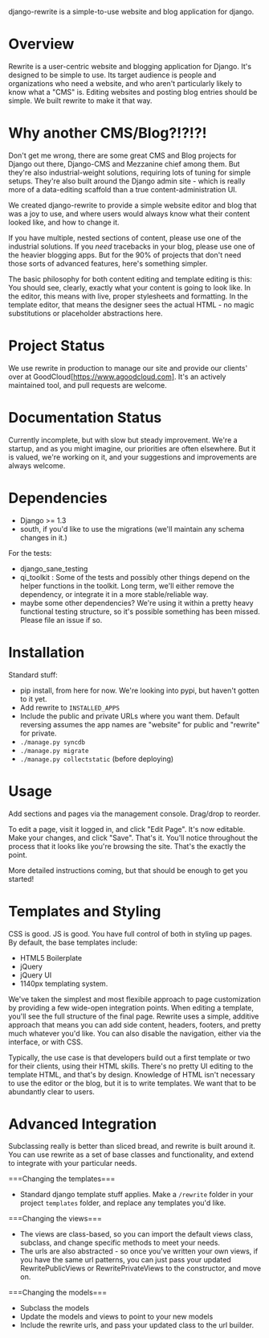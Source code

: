 django-rewrite is a simple-to-use website and blog application for django.

Overview
========
Rewrite is a user-centric website and blogging application for Django.  It's designed to be simple to use. Its target audience is people and organizations who need a website, and who aren't particularly likely to know what a "CMS" is.  Editing websites and posting blog entries should be simple.  We built rewrite to make it that way.


Why another CMS/Blog?!?!?!
==========================

Don't get me wrong, there are some great CMS and Blog projects for Django out there, Django-CMS and Mezzanine chief among them.  But they're also industrial-weight solutions, requiring lots of tuning for simple setups.  They're also built around the Django admin site - which is really more of a data-editing scaffold than a true content-administration UI.  

We created django-rewrite to provide a simple website editor and blog that was a joy to use, and where users would always know what their content looked like, and how to change it.

If you have multiple, nested sections of content, please use one of the industrial solutions.  If you *need* tracebacks in your blog, please use one of the heavier blogging apps.  But for the 90% of projects that don't need those sorts of advanced features, here's something simpler.

The basic philosophy for both content editing and template editing is this: You should see, clearly, exactly what your content is going to look like.  In the editor, this means with live, proper stylesheets and formatting.  In the template editor, that means the designer sees the actual HTML - no magic substitutions or placeholder abstractions here.


Project Status
==============

We use rewrite in production to manage our site and provide our clients' over at GoodCloud[https://www.agoodcloud.com].  It's an actively maintained tool, and pull requests are welcome. 


Documentation Status
====================

Currently incomplete, but with slow but steady improvement. We're a startup, and as you might imagine, our priorities are often elsewhere.  But it is valued, we're working on it, and your suggestions and improvements are always welcome.


Dependencies
============
- Django >= 1.3
- south, if you'd like to use the migrations (we'll maintain any schema changes in it.)

For the tests:
- django_sane_testing
- qi_toolkit : Some of the tests and possibly other things depend on the helper functions in the toolkit. Long term, we'll either remove the dependency, or integrate it in a more stable/reliable way.
- maybe some other dependencies? We're using it within a pretty heavy functional testing structure, so it's possible something has been missed. Please file an issue if so. 

Installation
============
Standard stuff: 

* pip install, from here for now.  We're looking into pypi, but haven't gotten to it yet.
* Add rewrite to `INSTALLED_APPS`
* Include the public and private URLs where you want them. Default reversing assumes the app names are "website" for public and "rewrite" for private.
* `./manage.py syncdb`
* `./manage.py migrate`
* `./manage.py collectstatic` (before deploying)

Usage
=====

Add sections and pages via the management console.  Drag/drop to reorder.

To edit a page, visit it logged in, and click "Edit Page".  It's now editable. Make your changes, and click "Save".  That's it. You'll notice throughout the process that it looks like you're browsing the site. That's the exactly the point.

More detailed instructions coming, but that should be enough to get you started!


Templates and Styling
=====================

CSS is good. JS is good.  You have full control of both in styling up pages.  By default, the base templates include:

* HTML5 Boilerplate
* jQuery
* jQuery UI
* 1140px templating system.

We've taken the simplest and most flexibile approach to page customization by providing a few wide-open integration points.  When editing a template, you'll see the full structure of the final page. Rewrite uses a simple, additive approach that means you can add side content, headers, footers, and pretty much whatever you'd like.  You can also disable the navigation, either via the interface, or with CSS.

Typically, the use case is that developers build out a first template or two for their clients, using their HTML skills.  There's no pretty UI editing to the template HTML, and that's by design. Knowledge of HTML isn't necessary to use the editor or the blog, but it is to write templates. We want that to be abundantly clear to users.


Advanced Integration
====================

Subclassing really is better than sliced bread, and rewrite is built around it.  You can use rewrite as a set of base classes and functionality, and extend to integrate with your particular needs.

===Changing the templates===

* Standard django template stuff applies. Make a `/rewrite` folder in your project `templates` folder, and replace any templates you'd like.

===Changing the views===

* The views are class-based, so you can import the default views class, subclass, and change specific methods to meet your needs.
* The urls are also abstracted - so once you've written your own views, if you have the same url patterns, you can just pass your updated RewritePublicViews or RewritePrivateViews to the constructor, and move on.

===Changing the models===

* Subclass the models
* Update the models and views to point to your new models
* Include the rewrite urls, and pass your updated class to the url builder.

